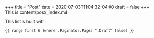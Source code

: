 +++
title = "Post"
date = 2020-07-03T11:04:32-04:00
draft = false
+++
This is content/post/_index.md

This list is built with:

```
{{ range first 6 (where .Paginator.Pages ".Draft" false) }}
```
